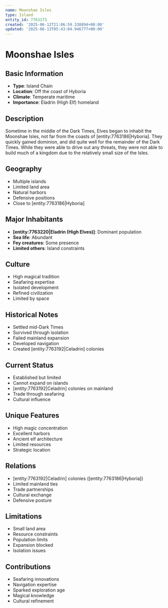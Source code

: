 ```yaml
---
name: Moonshae Isles
type: Island
entity_id: 7763173
created: '2025-06-12T21:06:59.338894+00:00'
updated: '2025-06-13T05:43:04.946777+00:00'
---
```


# Moonshae Isles

## Basic Information
- **Type**: Island Chain
- **Location**: Off the coast of Hyboria
- **Climate**: Temperate maritime
- **Importance**: Eladrin (High Elf) homeland

## Description
Sometime in the middle of the Dark Times, Elves began to inhabit the Moonshae Isles, not far from the coasts of [entity:7763186|Hyboria]. They quickly gained dominion, and did quite well for the remainder of the Dark Times. While they were able to drive out any threats, they were not able to build much of a kingdom due to the relatively small size of the Isles.

## Geography
- Multiple islands
- Limited land area
- Natural harbors
- Defensive positions
- Close to [entity:7763186|Hyboria]

## Major Inhabitants
- **[entity:7763220|Eladrin (High Elves)]**: Dominant population
- **Sea life**: Abundant
- **Fey creatures**: Some presence
- **Limited others**: Island constraints

## Culture
- High magical tradition
- Seafaring expertise
- Isolated development
- Refined civilization
- Limited by space

## Historical Notes
- Settled mid-Dark Times
- Survived through isolation
- Failed mainland expansion
- Developed navigation
- Created [entity:7763192|Celadrin] colonies

## Current Status
- Established but limited
- Cannot expand on islands
- [entity:7763192|Celadrin] colonies on mainland
- Trade through seafaring
- Cultural influence

## Unique Features
- High magic concentration
- Excellent harbors
- Ancient elf architecture
- Limited resources
- Strategic location

## Relations
- [entity:7763192|Celadrin] colonies ([entity:7763186|Hyboria])
- Limited mainland ties
- Trade partnerships
- Cultural exchange
- Defensive posture

## Limitations
- Small land area
- Resource constraints
- Population limits
- Expansion blocked
- Isolation issues

## Contributions
- Seafaring innovations
- Navigation expertise
- Sparked exploration age
- Magical knowledge
- Cultural refinement